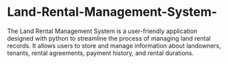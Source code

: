 # Land-Rental-Management-System-
The Land Rental Management System is a user-friendly application designed with python to streamline the process of managing land rental records. It allows users to store and manage information about landowners, tenants, rental agreements, payment history, and rental durations.

